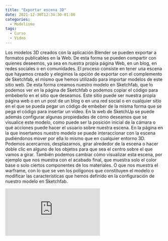 ```yaml
---
title: "Exportar escena 3D"
date: 2021-12-30T12:34:30-01:00
categories:
  - Modelismo
tags:
  - Curso
  - Video
---
```


Los modelos 3D creados con la aplicación Blender se pueden exportar a formatos publicables en la Web.
De esta forma se pueden compartir con quienes deseemos, ya sea en nuestra propia página Web, en un blog, en redes sociales o en comunidades.
El proceso consiste en tener una escena que hayamos creado y elegimos la opción de exportar con el complemento de Sketchfab, el mismo que hemos utilizado para importar modelos de este sitio web.
De esta forma creamos nuestro modelo en Sketchfab, que lo podemos ver en la página de Sketchfab o podemos copiar el código para embeberlo en el sitio que deseamos. Este sitio puede ser nuestra propia página web o en un post de un blog o en una red social o en cualquier sitio en el que se pueda pegar un código de embeber de la misma forma que se pega el código para insertar un vídeo.
En la web de SketchUp se puede además configurar algunas propiedades de cómo deseamos que se visualice este modelo, como puede ser la posición inicial de la cámara o qué acciones puede hacer el usuario sobre nuestra escena.
En la página en la que insertamos nuestro modelo se puede interaccionar con la escena pudiéndonos mover por ella lo mismo que en cualquier entorno 3D. Podemos acercarnos, desplazarnos, girar alrededor de la escena o hacer doble clic en alguno de los objetos para que sea el centro sobre el que vamos a girar. También podemos cambiar cómo visualizar esta escena, por ejemplo que nos muestra con el acabado final, que muestra solo el color base o solo ciertos componentes de los materiales. O que nos muestra el warframe, con lo que se ven los polígonos que constituyen el modelo o modificar las características que hemos definido en la configuración de nuestro modelo en Sketchfab.

<iframe class="sketchfabembed" title="Scene1 Carentan" frameborder="0" allowfullscreen mozallowfullscreen="true" webkitallowfullscreen="true" allow="autoplay; fullscreen; xr-spatial-tracking" xr-spatial-tracking execution-while-out-of-viewport execution-while-not-rendered web-share src="https://sketchfab.com/models/cae040d800b045909d4d04e9abc55a5a/embed?camera=0"> </iframe>
